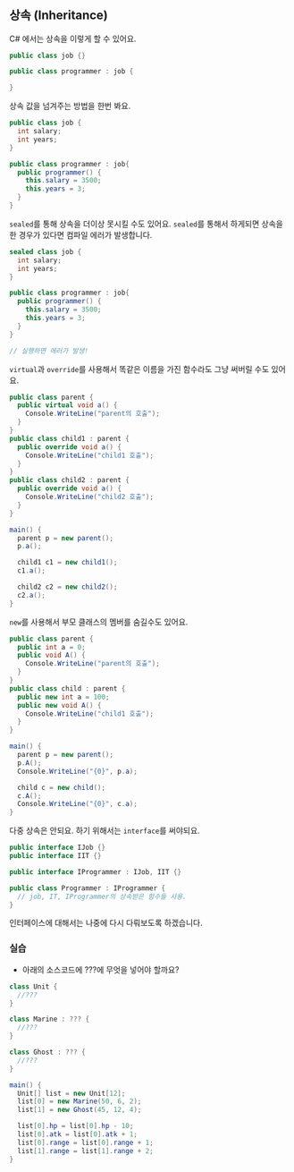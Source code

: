 #
## 상속 (Inheritance)

C# 에서는 상속을 이렇게 할 수 있어요.

```csharp
public class job {}

public class programmer : job {

}
```

상속 값을 넘겨주는 방법을 한번 봐요.

```csharp
public class job {
  int salary;
  int years;
}

public class programmer : job{
  public programmer() {
    this.salary = 3500;
    this.years = 3;
  }
}
```

`sealed`를 통해 상속을 더이상 못시킬 수도 있어요. `sealed`를 통해서 하게되면 상속을 한 경우가 있다면 컴파일 에러가 발생합니다.

```csharp
sealed class job {
  int salary;
  int years;
}

public class programmer : job{
  public programmer() {
    this.salary = 3500;
    this.years = 3;
  }
}

// 실행하면 에러가 발생!
```

`virtual`과 `override`를 사용해서 똑같은 이름을 가진 함수라도 그냥 써버릴 수도 있어요.

```csharp
public class parent {
  public virtual void a() {
    Console.WriteLine("parent의 호출");
  }
}
public class child1 : parent {
  public override void a() {
    Console.WriteLine("child1 호출");
  }
}
public class child2 : parent {
  public override void a() {
    Console.WriteLine("child2 호출");
  }
}

main() {
  parent p = new parent();
  p.a();

  child1 c1 = new child1();
  c1.a();

  child2 c2 = new child2();
  c2.a();
}
```

`new`를 사용해서 부모 클래스의 멤버를 숨길수도 있어요.

```csharp
public class parent {
  public int a = 0;
  public void A() {
    Console.WriteLine("parent의 호출");
  }
}
public class child : parent {
  public new int a = 100;
  public new void A() {
    Console.WriteLine("child1 호출");
  }
}

main() {
  parent p = new parent();
  p.A();
  Console.WriteLine("{0}", p.a);

  child c = new child();
  c.A();
  Console.WriteLine("{0}", c.a);
}
```

다중 상속은 안되요. 하기 위해서는 `interface`를 써야되요.

```csharp
public interface IJob {}
public interface IIT {}

public interface IProgrammer : IJob, IIT {}

public class Programmer : IProgrammer {
  // job, IT, IProgrammer의 상속받은 함수들 사용.
}

```

인터페이스에 대해서는 나중에 다시 다뤄보도록 하겠습니다.

### 실습

 - 아래의 소스코드에 ???에 무엇을 넣어야 할까요?




 ```csharp
 class Unit {
   //???
 }

 class Marine : ??? {
   //???
 }

 class Ghost : ??? {  
   //???
 }

 main() {
   Unit[] list = new Unit[12];
   list[0] = new Marine(50, 6, 2);
   list[1] = new Ghost(45, 12, 4);

   list[0].hp = list[0].hp - 10;
   list[0].atk = list[0].atk + 1;
   list[0].range = list[0].range + 1;
   list[1].range = list[1].range + 2;
 }
 ```
